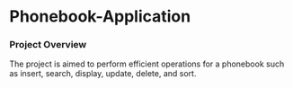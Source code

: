 # Phonebook-Application

### Project Overview

The project is aimed to perform efficient operations for a phonebook such as insert, 
search, display, update, delete, and sort.

